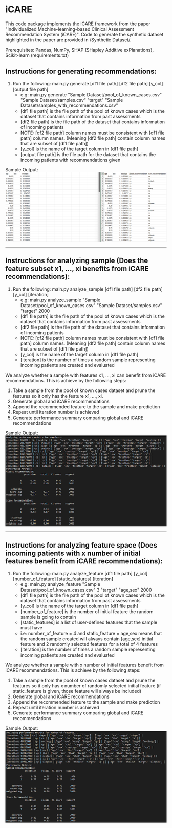# iCARE

This code package implements the iCARE framework from the paper "Individualized Machine-learning-based Clinical Assessment Recommendation System (iCARE)". Code to generate the synthetic dataset highlighted in the paper are provided in /Synthetic Dataset/.

Prerequisites: Pandas, NumPy, SHAP (SHapley Additive exPlanations), Scikit-learn (requirements.txt)

## Instructions for generating recommendations:
1. Run the following: main.py generate [df1 file path] [df2 file path] [y_col] [output file path]
   - e.g: main.py generate "Sample Dataset/pool_of_known_cases.csv" "Sample Dataset/samples.csv" "target" "Sample Dataset/samples_with_recommendations.csv"
   - [df1 file path] is the file path of the pool of known cases which is the dataset that contains information from past assessments
   - [df2 file path] is the file path of the dataset that contains information of incoming patients
   - NOTE: [df2 file path] column names must be consistent with [df1 file path] column names. (Meaning [df2 file path] contain column names that are subset of [df1 file path])
   - [y_col] is the name of the target column in [df1 file path]
   - [output file path] is the file path for the dataset that contains the incoming patients with recommendations given

Sample Output:
![image1](images/image1.png)

---
  
## Instructions for analyzing sample (Does the feature subset x1, ..., xi benefits from iCARE recommendations):
1. Run the following: main.py analyze_sample [df1 file path] [df2 file path] [y_col] [iteration]
   - e.g: main.py analyze_sample "Sample Dataset/pool_of_known_cases.csv" "Sample Dataset/samples.csv" "target" 2000
   - [df1 file path] is the file path of the pool of known cases which is the dataset that contains information from past assessments
   - [df2 file path] is the file path of the dataset that contains information of incoming patients
   - NOTE: [df2 file path] column names must be consistent with [df1 file path] column names. (Meaning [df2 file path] contain column names that are subset of [df1 file path])
   - [y_col] is the name of the target column in [df1 file path]
   - [iteration] is the number of times a random sample representing incoming patients are created and evaluated
     
We analyze whether a sample with features x1, ..., xi can benefit from iCARE recommendations. This is achieve by the following steps:
1. Take a sample from the pool of known cases dataset and prune the features so it only has the feature x1, ..., xi.
2. Generate global and iCARE recommendations
3. Append the recommended feature to the sample and make prediction
4. Repeat until iteration number is achieved
5. Generate performance summary comparing global and iCARE recommendations

Sample Output:
![image2](images/image2.png)

---

## Instructions for analyzing feature space (Does incoming patients with x number of initial features benefit from iCARE recommendations):
1. Run the following: main.py analyze_feature [df1 file path] [y_col] [number_of_feature] [static_features] [iteration]
   - e.g: main.py analyze_feature "Sample Dataset/pool_of_known_cases.csv" 3 "target" "age,sex" 2000
   - [df1 file path] is the file path of the pool of known cases which is the dataset that contains information from past assessments
   - [y_col] is the name of the target column in [df1 file path]
   - [number_of_feature] is the number of initial feature the random sample is going to contain
   - [static_features] is a list of user-defined features that the sample must have
   - i.e: number_of_feature = 4 and static_feature = age,sex means that the random sample created will always contain [age,sex] initial feature and 2 randomly selected features for a total of 4 features
   - [iteration] is the number of times a random sample representing incoming patients are created and evaluated
     
We analyze whether a sample with x number of initial features benefit from iCARE recommendations. This is achieve by the following steps:
1. Take a sample from the pool of known cases dataset and prune the features so it only has x number of randomly selected initial feature (if static_feature is given, those feature will always be included)
2. Generate global and iCARE recommendations
3. Append the recommended feature to the sample and make prediction
4. Repeat until iteration number is achieved
5. Generate performance summary comparing global and iCARE recommendations

Sample Output:
![image3](images/image3.png)
